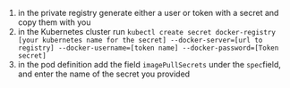 1. in the private registry generate either a user or token with a secret and copy them with you
2. in the Kubernetes cluster run `kubectl create secret docker-registry [your kubernetes name for the secret] --docker-server=[url to registry] --docker-username=[token name] --docker-password=[Token secret]`
3. in the pod definition add the field `imagePullSecrets` under the `spec`field, and enter the name of the secret you provided
